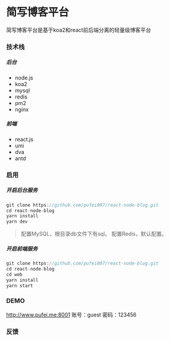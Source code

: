 # 简写博客平台
简写博客平台是基于koa2和react前后端分离的轻量级博客平台
### 技术栈
##### 后台
- node.js
- koa2
- mysql
- redis
- pm2
- nginx
##### 前端
- react.js
- umi
- dva
- antd
### 启用
##### 开启后台服务
```javascript
git clone https://github.com/pufei007/react-node-blog.git
cd react-node-blog
yarn install
yarn dev
```
> 配置MySQL，根目录db文件下有sql。
> 配置Redis，默认配置。

##### 开启前端服务
```javascript
git clone https://github.com/pufei007/react-node-blog.git
cd react-node-blog
cd web
yarn install
yarn start
```
### DEMO
<http://www.pufei.me:8001>
账号：guest
密码：123456
### 反馈
